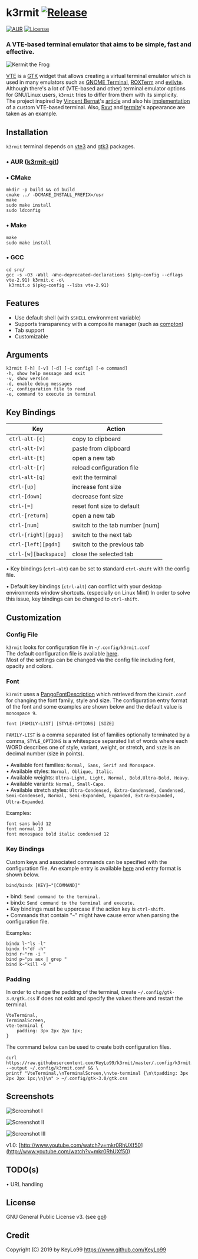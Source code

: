 # k3rmit [![Release](https://img.shields.io/github/release/KeyLo99/k3rmit.svg?style=flat-square&color=green)](https://github.com/KeyLo99/k3rmit/releases)
[![AUR](https://img.shields.io/aur/version/k3rmit-git.svg?style=flat-square)](https://aur.archlinux.org/packages/k3rmit-git/) [![License](https://img.shields.io/badge/license-GPLv3-blue.svg?style=flat-square&color=red)](./LICENSE)

### A VTE-based terminal emulator that aims to be simple, fast and effective.

![Kermit the Frog](https://user-images.githubusercontent.com/24392180/59636824-2af20180-915d-11e9-95dd-0a077ebc3cfa.gif)

[VTE](https://developer.gnome.org/vte/) is a [GTK](https://developer.gnome.org/gtk3/3.0/) widget that allows creating a virtual terminal emulator which is used in many emulators such as [GNOME Terminal](https://help.gnome.org/users/gnome-terminal/stable/), [ROXTerm](https://github.com/realh/roxterm) and [evilvte](http://www.calno.com/evilvte/). Although there's a lot of (VTE-based and other) terminal emulator options for GNU/Linux users, `k3rmit` tries to differ from them with its simplicity.   
The project inspired by [Vincent Bernat](https://vincent.bernat.ch/en)'s [article](https://vincent.bernat.ch/en/blog/2017-write-own-terminal) and also his [implementation](https://github.com/vincentbernat/vbeterm) of a custom VTE-based terminal. Also, [Rxvt](https://wiki.archlinux.org/index.php/Rxvt-unicode) and [termite](https://github.com/thestinger/termite)'s appearance are taken as an example.

## Installation

`k3rmit` terminal depends on [vte3](https://www.archlinux.org/packages/extra/x86_64/vte3/) and [gtk3](https://www.archlinux.org/packages/extra/x86_64/gtk3/) packages.

### • AUR ([k3rmit-git](https://aur.archlinux.org/packages/k3rmit-git/))

### • CMake

```
mkdir -p build && cd build
cmake ../ -DCMAKE_INSTALL_PREFIX=/usr
make
sudo make install
sudo ldconfig
```

### • Make

```
make
sudo make install
```

### • GCC

```
cd src/
gcc -s -O3 -Wall -Wno-deprecated-declarations $(pkg-config --cflags vte-2.91) k3rmit.c -o\
 k3rmit.o $(pkg-config --libs vte-2.91)
```

## Features

* Use default shell (with `$SHELL` environment variable)
* Supports transparency with a composite manager (such as [compton](https://github.com/chjj/compton))
* Tab support
* Customizable

## Arguments

```
k3rmit [-h] [-v] [-d] [-c config] [-e command]
-h, show help message and exit
-v, show version
-d, enable debug messages
-c, configuration file to read
-e, command to execute in terminal
```

## Key Bindings

| Key                   | Action                         |
|-----------------------|--------------------------------|
| `ctrl-alt-[c]`        | copy to clipboard              |
| `ctrl-alt-[v]`        | paste from clipboard           |
| `ctrl-alt-[t]`        | open a new tab                 |
| `ctrl-alt-[r]`        | reload configuration file      |
| `ctrl-alt-[q]`        | exit the terminal              |
| `ctrl-[up]`           | increase font size             |
| `ctrl-[down]`         | decrease font size             |
| `ctrl-[=]`            | reset font size to default     |
| `ctrl-[return]`       | open a new tab                 |
| `ctrl-[num]`          | switch to the tab number [num] |
| `ctrl-[right][pgup]`  | switch to the next tab         |
| `ctrl-[left][pgdn]`   | switch to the previous tab     |
| `ctrl-[w][backspace]` | close the selected tab         |

• Key bindings (`ctrl-alt`) can be set to standard `ctrl-shift` with the config file.  

• Default key bindings (`ctrl-alt`) can conflict with your desktop environments window shortcuts. (especially on Linux Mint) In order to solve this issue, key bindings can be changed to `ctrl-shift`.

## Customization

### Config File

`k3rmit` looks for configuration file in `~/.config/k3rmit.conf`  
The default configuration file is available [here](https://github.com/KeyLo99/k3rmit/blob/master/.config/k3rmit.conf).  
Most of the settings can be changed via the config file including font, opacity and colors.

### Font

`k3rmit` uses a [PangoFontDescription](https://developer.gnome.org/pygtk/stable/class-pangofontdescription.html) which retrieved from the `k3rmit.conf` for changing the font family, style and size. The configuration entry format of the font and some examples are shown below and the default value is `monospace 9`.

```
font [FAMILY-LIST] [STYLE-OPTIONS] [SIZE]
```

`FAMILY-LIST` is a comma separated list of families optionally terminated by a comma, `STYLE_OPTIONS` is a whitespace separated list of words where each WORD describes one of style, variant, weight, or stretch, and `SIZE` is an decimal number (size in points).

• Available font families: `Normal, Sans, Serif and Monospace`.  
• Available styles: `Normal, Oblique, Italic`.  
• Available weights: `Ultra-Light, Light, Normal, Bold,Ultra-Bold, Heavy`.  
• Available variants: `Normal, Small-Caps`.  
• Available stretch styles: `Ultra-Condensed, Extra-Condensed, Condensed, Semi-Condensed, Normal, Semi-Expanded, Expanded, Extra-Expanded, Ultra-Expanded`.

Examples:
```
font sans bold 12
font normal 10
font monospace bold italic condensed 12
```

### Key Bindings

Custom keys and associated commands can be specified with the configuration file. An example entry is available [here](https://github.com/KeyLo99/k3rmit/blob/master/.config/k3rmit.conf#L14) and entry format is shown below.

```
bind/bindx [KEY]~"[COMMAND]"
```

• bind: `Send command to the terminal.`  
• bindx: `Send command to the terminal and execute.`   
• Key bindings must be uppercase if the action key is `ctrl-shift`.   
• Commands that contain "`~`" might have cause error when parsing the configuration file.

Examples:
```
bindx l~"ls -l"
bindx f~"df -h"
bind r~"rm -i "
bind p~"ps aux | grep "
bind k~"kill -9 "
```

### Padding

In order to change the padding of the terminal, create `~/.config/gtk-3.0/gtk.css` if does not exist and specify the values there and restart the terminal.

```
VteTerminal,
TerminalScreen,
vte-terminal {
    padding: 3px 2px 2px 1px;
}
```

The command below can be used to create both configuration files.

```
curl https://raw.githubusercontent.com/KeyLo99/k3rmit/master/.config/k3rmit.conf --output ~/.config/k3rmit.conf && \
printf "VteTerminal,\nTerminalScreen,\nvte-terminal {\n\tpadding: 3px 2px 2px 1px;\n}\n" > ~/.config/gtk-3.0/gtk.css
```

## Screenshots

![Screenshot I](https://user-images.githubusercontent.com/24392180/59977101-dd025100-95d5-11e9-8b01-c2cb53935969.gif)

![Screenshot II](https://user-images.githubusercontent.com/24392180/59641515-88407f80-916a-11e9-9834-fda387299419.jpg)

![Screenshot III](https://user-images.githubusercontent.com/24392180/59703686-1a946200-9203-11e9-8043-e58dcc9edc64.png)

v1.0: [http://www.youtube.com/watch?v=mkr0RhUXf50](http://www.youtube.com/watch?v=mkr0RhUXf50)

## TODO(s)

• URL handling

## License

GNU General Public License v3. (see [gpl](https://www.gnu.org/licenses/gpl.txt))

## Credit

Copyright (C) 2019 by KeyLo99 https://www.github.com/KeyLo99
